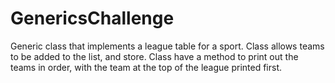 # GenericsChallenge
Generic class that implements a league table for a sport. Class allows teams to be added to the list, and store.  Class have a method to print out the teams in order,  with the team at the top of the league printed first.   
